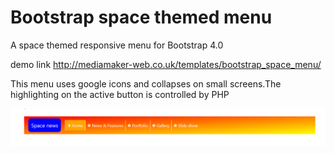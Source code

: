 # Bootstrap space themed menu
A space themed responsive menu for Bootstrap 4.0

demo link http://mediamaker-web.co.uk/templates/bootstrap_space_menu/

This menu uses google icons and collapses on small screens.The highlighting on the active button is controlled by PHP

![Menu demo](https://github.com/geoffwhittaker/bootstrap-space-menu/blob/master/menu.png)
